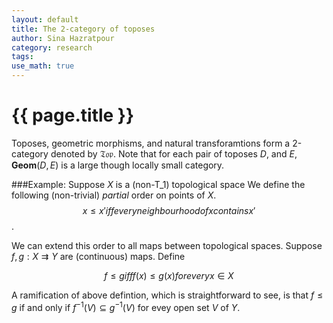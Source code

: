 ```yaml
---
layout: default
title: The 2-category of toposes
author: Sina Hazratpour
category: research
tags: 
use_math: true
---
```


{{ page.title }}
================


Toposes, geometric morphisms, and natural transforamtions form a 2-category denoted by $\mathfrak{Top}$. Note that for each pair of toposes $D$, and $E$, $\mathbf{Geom}(D,E)$ is a large though locally small category. 

###Example: 
Suppose $X$ is a (non-T_1) topological space  We define the following (non-trivial) _partial_ order on points of $X$. 
$$ x \leq x' iff every neighbourhood of x contains x'$$. 

We can extend this order to all maps between topological spaces. Suppose $f,g: X \ensuremath{\rightrightarrows} Y$ are (continuous) maps. Define 

$$ f \leq g iff f(x) \leq g(x) for every x \in X $$ 

A ramification of above defintion, which is straightforward to see, is that $f \leq g$ if and only if $f^{-1} (V) \subseteq g^{-1}(V)$ for evey open set $V$ of $Y$.  





